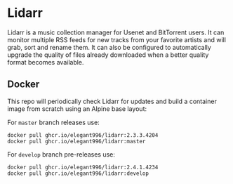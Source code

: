 # Lidarr
Lidarr is a music collection manager for Usenet and BitTorrent users. It can monitor multiple RSS feeds for new tracks from your favorite artists and will grab, sort and rename them. It can also be configured to automatically upgrade the quality of files already downloaded when a better quality format becomes available.

Docker
-----------------------------------------------
This repo will periodically check Lidarr for updates and build a container image from scratch using an Alpine base layout:

For `master` branch releases use:
```
docker pull ghcr.io/elegant996/lidarr:2.3.3.4204
docker pull ghcr.io/elegant996/lidarr:master
```

For `develop` branch pre-releases use:
```
docker pull ghcr.io/elegant996/lidarr:2.4.1.4234
docker pull ghcr.io/elegant996/lidarr:develop
```